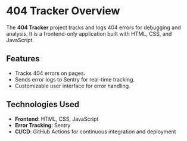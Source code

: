 # 404 Tracker Overview

The **404 Tracker** project tracks and logs 404 errors for debugging and analysis. It is a frontend-only application built with HTML, CSS, and JavaScript.

## Features
- Tracks 404 errors on pages.
- Sends error logs to Sentry for real-time tracking.
- Customizable user interface for error handling.

## Technologies Used
- **Frontend**: HTML, CSS, JavaScript
- **Error Tracking**: Sentry
- **CI/CD**: GitHub Actions for continuous integration and deployment
